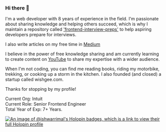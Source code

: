 ### Hi there 👋

I'm a web developer with 8 years of experience in the field. I'm passionate about sharing knowledge and helping others succeed, which is why I maintain a repository called ['frontend-interview-preps'](https://github.com/ishwarrimal/frontend-interview-preps) to help aspiring developers prepare for interviews.  

I also write articles on my free time in [Medium](https://ishwar-rimal.medium.com/)  

I believe in the power of free knowledge sharing and am currently learning to create content on [YouTube](https://www.youtube.com/channel/UCm1NpJ02h-Ij8CVR2hVXZEw) to share my expertise with a wider audience.  

When I'm not coding, you can find me reading books, riding my motorbike, trekking, or cooking up a storm in the kitchen. I also founded (and closed) a startup called wishgee.com.

Thanks for stopping by my profile!

Current Org: Intuit  
Current Role: Senior Frontend Engineer  
Total Year of Exp: 7+ Years.


[![An image of @ishwarrimal's Holopin badges, which is a link to view their full Holopin profile](https://holopin.me/ishwarrimal)](https://holopin.io/@ishwarrimal)
